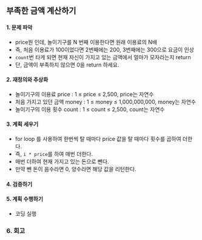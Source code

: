 ## 부족한 금액 계산하기
#### 1. 문제 파악
- price원 인데, 놀이기구를 N 번째 이용한다면 원래 이용료의 N배
- 즉, 처음 이용료가 100이었다면 2번째에는 200, 3번째에는 300으로 요금이 인상
- `count`번 타게 되면 현재 자신이 가지고 있는 금액에서 얼마가 모자라는지 return
- 단, 금액이 부족하지 않으면 0을 return 하세요.
#### 2. 재정의와 추상화
- 놀이기구의 이용료 price : 1 ≤ price ≤ 2,500, price는 자연수
- 처음 가지고 있던 금액 money : 1 ≤ money ≤ 1,000,000,000, money는 자연수
- 놀이기구의 이용 횟수 count : 1 ≤ count ≤ 2,500, count는 자연수
#### 3. 계획 세우기
- for loop 를 사용하여 한번씩 탈 때마다 price 값을 탈 때마다 횟수를 곱하여 더한다.
- 즉, `i * price`를 하여 매번 더한다.
- 매번 더하여 현재 가지고 있는 돈으로 뺀다.
- 만약 뺀 돈이 음수라면 0, 양수라면 해당 값을 리턴한다.
#### 4. 검증하기
#### 5. 계획 수행하기
- 코딩 실행

### 6. 회고
